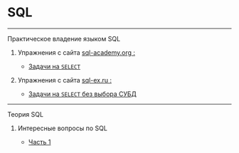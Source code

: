 # SQL
___
Практическое владение языком SQL


1) Упражнения с сайта [sql-academy.org :](https://sql-academy.org/)
    - [Задачи на `SELECT`](sql-academy.org/SELECT/Exercises.md)


2) Упражнения с сайта [sql-ex.ru :](http://sql-ex.ru)
    - [Задачи на `SELECT` без выбора СУБД](sql-ex.ru/SELECT%20(обучающий%20этап)/Exercises.md)

---

Теория SQL

1) Интересные вопросы по SQL 
   
   - [Часть 1](Theory/Lesson-1.md)  
   


